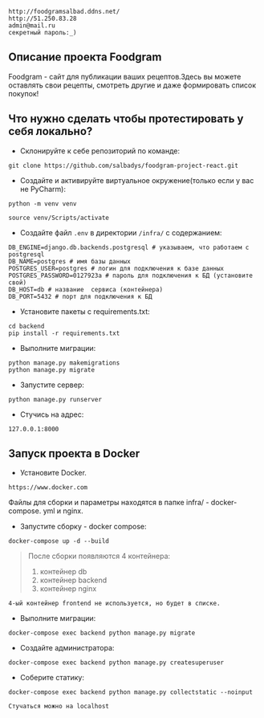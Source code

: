 ```
http://foodgramsalbad.ddns.net/
http://51.250.83.28
admin@mail.ru
секретный пароль:_)
```

## Описание проекта Foodgram

Foodgram - сайт для публикации ваших рецептов.Здесь вы можете оставлять 
свои рецепты, смотреть другие и даже формировать список покупок!
## Что нужно сделать чтобы протестировать у себя локально?

* Склонируйте к себе репозиторий по команде:
```
git clone https://github.com/salbadys/foodgram-project-react.git
```

* Cоздайте и активируйте виртуальное окружение(только если у вас не PyCharm):

```
python -m venv venv
```

```
source venv/Scripts/activate
```

* Cоздайте файл `.env` в директории `/infra/` с содержанием:

```
DB_ENGINE=django.db.backends.postgresql # указываем, что работаем с postgresql
DB_NAME=postgres # имя базы данных
POSTGRES_USER=postgres # логин для подключения к базе данных
POSTGRES_PASSWORD=0127923a # пароль для подключения к БД (установите свой)
DB_HOST=db # название  сервиса (контейнера)
DB_PORT=5432 # порт для подключения к БД
```

* Установите пакеты с requirements.txt:

```
cd backend
pip install -r requirements.txt
```

* Выполните миграции:

```
python manage.py makemigrations
python manage.py migrate
```

* Запустите сервер:
```
python manage.py runserver
```

* Стучись на адрес:
```
127.0.0.1:8000
```

## Запуск проекта в Docker
* Установите Docker.
```
https://www.docker.com
```

Файлы для сборки и параметры находятся в папке infra/ -  docker-compose.
yml и nginx.

* Запустите сборку - docker compose:
```
docker-compose up -d --build
```  
  > После сборки появляются 4 контейнера:
  > 1. контейнер db
  > 2. контейнер backend
  > 3. контейнер nginx
  ```
4-ый контейнер frontend не используется, но будет в списке.
```  
* Выполните миграции:
```
docker-compose exec backend python manage.py migrate
```
* Создайте администратора:
```
docker-compose exec backend python manage.py createsuperuser
```
* Соберите статику:
```
docker-compose exec backend python manage.py collectstatic --noinput
```
```
Стучаться можно на localhost
```

